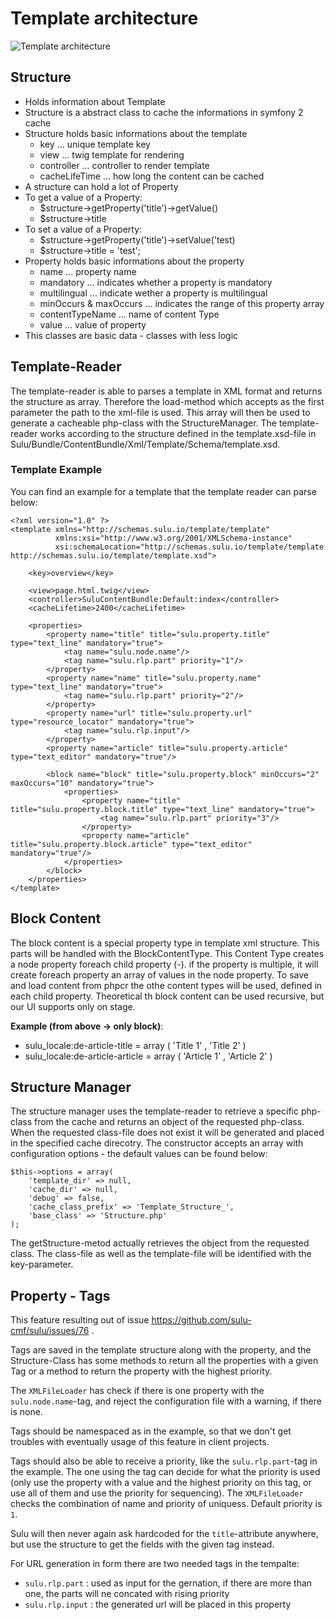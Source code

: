 # Template architecture

![Template architecture](https://raw.github.com/massiveart/sulu-docs/master/detail-specification/images/diagrams/structure_architecture.png)

## Structure

* Holds information about Template
* Structure is a abstract class to cache the informations in symfony 2 cache
* Structure holds basic informations about the template
  * key ... unique template key
  * view ... twig template for rendering
  * controller ... controller to render template
  * cacheLifeTime ... how long the content can be cached
* A structure can hold a lot of Property
* To get a value of a Property:
  * $structure->getProperty('title')->getValue()
  * $structure->title
* To set a value of a Property:
  * $structure->getProperty('title')->setValue('test)
  * $structure->title = 'test';
* Property holds basic informations about the property
  * name ... property name
  * mandatory ... indicates whether a property is mandatory
  * multilingual ... indicate wether a property is multilingual
  * minOccurs & maxOccurs ... indicates the range of this property array
  * contentTypeName ... name of content Type
  * value ... value of property
* This classes are basic data - classes with less logic

## Template-Reader
The template-reader is able to parses a template in XML format and returns the structure as array. Therefore the load-method which accepts as the first parameter the path to the xml-file is used. This array will then be used to generate a cacheable php-class with the StructureManager.
The template-reader works according to the structure defined in the template.xsd-file in Sulu/Bundle/ContentBundle/Xml/Template/Schema/template.xsd.

### Template Example
You can find an example for a template that the template reader can parse below:


```
<?xml version="1.0" ?>
<template xmlns="http://schemas.sulu.io/template/template"
          xmlns:xsi="http://www.w3.org/2001/XMLSchema-instance"
          xsi:schemaLocation="http://schemas.sulu.io/template/template http://schemas.sulu.io/template/template.xsd">

    <key>overview</key>

    <view>page.html.twig</view>
    <controller>SuluContentBundle:Default:index</controller>
    <cacheLifetime>2400</cacheLifetime>

    <properties>
        <property name="title" title="sulu.property.title" type="text_line" mandatory="true">
            <tag name="sulu.node.name"/>
            <tag name="sulu.rlp.part" priority="1"/>
        </property>
        <property name="name" title="sulu.property.name" type="text_line" mandatory="true">
            <tag name="sulu.rlp.part" priority="2"/>
        </property>
        <property name="url" title="sulu.property.url" type="resource_locator" mandatory="true">
            <tag name="sulu.rlp.input"/>
        </property>
        <property name="article" title="sulu.property.article" type="text_editor" mandatory="true"/>

        <block name="block" title="sulu.property.block" minOccurs="2" maxOccurs="10" mandatory="true">
            <properties>
                <property name="title" title="sulu.property.block.title" type="text_line" mandatory="true">
                    <tag name="sulu.rlp.part" priority="3"/>
                </property>
                <property name="article" title="sulu.property.block.article" type="text_editor" mandatory="true"/>
            </properties>
        </block>
    </properties>
</template>

```

## Block Content
The block content is a special property type in template xml structure. This parts will be handled with the BlockContentType. This Content Type creates a node property foreach child property (<blockname>-<propertyname>). if the property is multiple, it will create foreach property an array of values in the node property. To save and load content from phpcr the othe content types will be used, defined in each child property. Theoretical th block content can be used recursive, but our UI supports only on stage.

__Example (from above -> only block)__:
* sulu_locale:de-article-title = array ( 'Title 1' , 'Title 2' )
* sulu_locale:de-article-article = array ( 'Article 1' , 'Article 2' )

## Structure Manager
The structure manager uses the template-reader to retrieve a specific php-class from the cache and returns an object of the requested php-class. When the requested class-file does not exist it will be generated and placed in the specified cache direcotry. The constructor accepts an array with configuration options - the default values can be found below:

```
$this->options = array(
    'template_dir' => null,
    'cache_dir' => null,
    'debug' => false,
    'cache_class_prefix' => 'Template_Structure_',
    'base_class' => 'Structure.php'
);
```

The getStructure-metod actually retrieves the object from the requested class. The class-file as well as the template-file will be identified with the key-parameter.

## Property - Tags
This feature resulting out of issue https://github.com/sulu-cmf/sulu/issues/76 .

Tags are saved in the template structure along with the property, and the Structure-Class has some methods to return all the properties with a given Tag or a method to return the property with the highest priority.

The `XMLFileLoader` has check if there is one property with the `sulu.node.name`-tag, and reject the configuration file with a warning, if there is none.

Tags should be namespaced as in the example, so that we don't get troubles with eventually usage of this feature in client projects.

Tags should also be able to receive a priority, like the `sulu.rlp.part`-tag in the example. The one using the tag can decide for what the priority is used (only use the property with a value and the highest priority on this tag, or use all of them and use the priority for sequencing). The `XMLFileLoader` checks the combination of name and priority of uniquess. Default priority is `1`.

Sulu will then never again ask hardcoded for the `title`-attribute anywhere, but use the structure to get the fields with the given tag instead.

For URL generation in form there are two needed tags in the tempalte:

* `sulu.rlp.part` : used as input for the gernation, if there are more than one, the parts will ne concated with rising priority
* `sulu.rlp.input` : the generated url will be placed in this property

